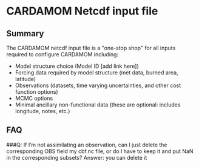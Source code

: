 # CARDAMOM Netcdf input file

## Summary

The CARDAMOM netcdf input file is a "one-stop shop" for all inputs required to configure CARDAMOM including:
- Model structure choice (Model ID [add link here])
- Forcing data required by model structure (met data, burned area, latitude)
- Observations (datasets, time varying uncertainties, and other cost function options)
- MCMC options
- Minimal ancillary non-functional data (these are optional: includes longitude, notes, etc.)



## FAQ
###Q: If I’m not assimilating an observation, can I just delete the corresponding OBS field my cbf.nc file, or do I have to keep it and put NaN in the corresponding subsets?
Answer: you can delete it


 
